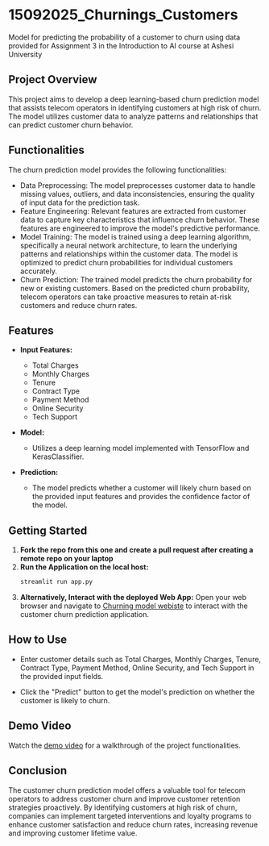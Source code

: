 # 15092025_Churnings_Customers
Model for predicting the probability of a customer to churn using data provided for Assignment 3 in the Introduction to AI course at Ashesi University

## Project Overview

This project aims to develop a deep learning-based churn prediction model that assists telecom operators in identifying customers at high risk of churn. The model utilizes customer data to analyze patterns and relationships that can predict customer churn behavior.

## Functionalities

The churn prediction model provides the following functionalities:

- Data Preprocessing: The model preprocesses customer data to handle missing values, outliers, and data inconsistencies, ensuring the quality of input data for the prediction task.
- Feature Engineering: Relevant features are extracted from customer data to capture key characteristics that influence churn behavior. These features are engineered to improve the model's predictive performance.
- Model Training: The model is trained using a deep learning algorithm, specifically a neural network architecture, to learn the underlying patterns and relationships within the customer data. The model is optimized to predict churn probabilities for individual customers accurately.
- Churn Prediction: The trained model predicts the churn probability for new or existing customers. Based on the predicted churn probability, telecom operators can take proactive measures to retain at-risk customers and reduce churn rates.
  
## Features

- **Input Features:**
  - Total Charges
  - Monthly Charges
  - Tenure
  - Contract Type
  - Payment Method
  - Online Security
  - Tech Support

- **Model:**
  - Utilizes a deep learning model implemented with TensorFlow and KerasClassifier.

- **Prediction:**
  - The model predicts whether a customer will likely churn based on the provided input features and provides the confidence factor of the model.

## Getting Started

1. **Fork the repo from this one and create a pull request after creating a remote repo on your laptop**
2. **Run the Application on the local host:**
   ```bash
   streamlit run app.py
   ```
3. **Alternatively, Interact with the deployed Web App:**
   Open your web browser and navigate to [Churning model webiste](https://tsts09-15092025-churnings-customers-app-6osnp5.streamlit.app/) to interact with the customer churn prediction application.

## How to Use

- Enter customer details such as Total Charges, Monthly Charges, Tenure, Contract Type, Payment Method, Online Security, and Tech Support in the provided input fields.

- Click the "Predict" button to get the model's prediction on whether the customer is likely to churn.

## Demo Video

Watch the [demo video](link_to_video) for a walkthrough of the project functionalities.

## Conclusion

The customer churn prediction model offers a valuable tool for telecom operators to address customer churn and improve customer retention strategies proactively. By identifying customers at high risk of churn, companies can implement targeted interventions and loyalty programs to enhance customer satisfaction and reduce churn rates, increasing revenue and improving customer lifetime value.
